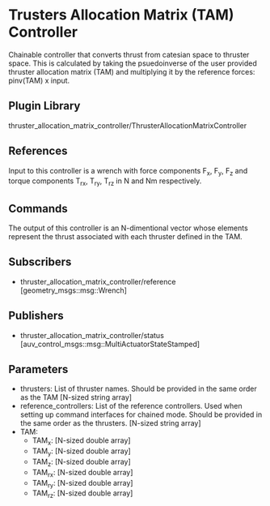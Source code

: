 # Trusters Allocation Matrix (TAM) Controller
Chainable controller that converts thrust from catesian space to thruster space. This is calculated by taking the psuedoinverse of the user provided thruster allocation matrix (TAM) and multiplying it by the reference forces: pinv(TAM) x input.

## Plugin Library
thruster_allocation_matrix_controller/ThrusterAllocationMatrixController

## References
Input to this controller is a wrench with force components F<sub>x</sub>, F<sub>y</sub>, F<sub>z</sub> and torque components T<sub>rx</sub>, T<sub>ry</sub>, T<sub>rz</sub> in N and Nm respectively. 

## Commands
The output of this controller is an N-dimentional vector whose elements represent the thrust associated with each thruster defined in the TAM.

## Subscribers
- thruster_allocation_matrix_controller/reference [geometry_msgs::msg::Wrench]

## Publishers
- thruster_allocation_matrix_controller/status [auv_control_msgs::msg::MultiActuatorStateStamped]

## Parameters
- thrusters: List of thruster names. Should be provided in the same order as the TAM [N-sized string array]
- reference_controllers: List of the reference controllers. Used when setting up command interfaces for chained mode. Should be provided in the same order as the thrusters. [N-sized string array]
- TAM:
  - TAM<sub>x</sub>: [N-sized double array]
  - TAM<sub>y</sub>: [N-sized double array]
  - TAM<sub>z</sub>: [N-sized double array]
  - TAM<sub>rx</sub>: [N-sized double array]
  - TAM<sub>ry</sub>: [N-sized double array]
  - TAM<sub>rz</sub>: [N-sized double array]
